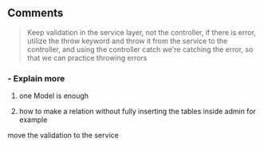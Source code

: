 ## Comments

> Keep validation in the service layer, not the controller, if there is error, utilize the throw keyword and throw it from the service to the controller, and using the controller catch we're catching the error, so that we can practice throwing errors

### - Explain more

1. one Model is enough

2. how to make a relation without fully inserting the tables inside admin for example

move the validation to the service
